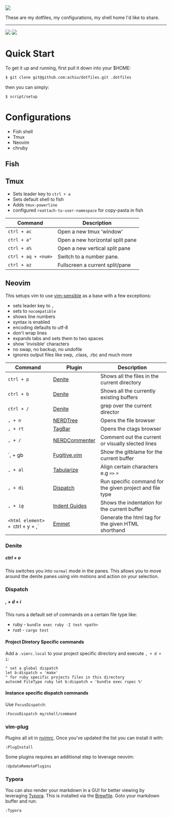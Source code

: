 ![](screenshot.png)

These are my dotfiles, my configurations, my shell home I'd like to share.

---

![](https://badgen.net/github/tag/achiu/dotfiles) ![](https://badgen.net/badge/platform/macOS)

# Quick Start

To get it up and running, first pull it down into your $HOME:

```bash
$ git clone git@github.com:achiu/dotfiles.git .dotfiles
```

then you can simply:

```bash
$ script/setup
```

# Configurations

* Fish shell
* Tmux
* Neovim
* chruby

## Fish

## Tmux

* Sets leader key to `ctrl + a`
* Sets default shell to fish
* Adds `tmux-powerline`
* configured `reattach-to-user-namespace` for copy-pasta in fish

| Command             | Description                      |
| ------              | -----------                      |
| `ctrl + ac`         | Open a new tmux 'window'         |
| `ctrl + a"`         | Open a new horizontal split pane |
| `ctrl + a%`         | Open a new vertical split pane   |
| `ctrl + aq + <num>` | Switch to a number pane.         |
| `ctrl + az`         | Fullscreen a current split/pane  |

## Neovim

This setups vim to use
[vim-sensible](https://github.com/tpope/vim-sensible) as a base with a
few exceptions:

* sets leader key to `,`
* sets to `nocompatible `
* shows line numbers
* syntax is enabled
* encoding defaults to utf-8
* don't wrap lines
* expands tabs and sets them to two spaces
* show 'invisible' characters
* no swap, no backup, no undofile
* ignores output files like swp, .class, .rbc and much more

| Command                          | Plugin                                                              | Description                                              |
| ------                           | ------                                                              | -----------                                              |
| `ctrl + p`                       | [Denite](https://github.com/Shougo/denite.nvim)                     | Shows all the files in the current directory             |
| `ctrl + b`                       | [Denite](https://github.com/Shougo/denite.nvim)                     | Shows all the  currently existing buffers                |
| `ctrl + /`                       | [Denite](https://github.com/Shougo/denite.nvim)                     | grep over the current director                           |
| `, + n`                          | [NERDTree](https://github.com/scrooloose/nerdtree)                  | Opens the file browser                                   |
| `, + rt`                         | [TagBar](https://github.com/majutsushi/tagbar)                      | Opens the ctags browser                                  |
| `, + /`                          | [NERDCommenter](https://github.com/scrooloose/nerdcommenter)        | Comment out the current or visually slected lines        |
| `, + gb                          | [Fugitive.vim](https://github.com/tpope/vim-fugitive)               | Show the gitblame for the current buffer                 |
| `, + al`                         | [Tabularize](https://github.com/godlygeek/tabular)                  | Align certain characters e.g `=>` `=`                    |
| `, + di`                         | [Dispatch](https://github.com/tpope/vim-dispatch)                   | Run specific command for the given project and file type |
| `, + ig`                         | [Indent Guides](https://github.com/nathanaelkane/vim-indent-guides) | Shows the indentation for the current buffer             |
| `<html element> + `ctrl + y + ,` | [Emmet](https://github.com/mattn/emmet-vim)                         | Generate the html tag for the given HTML shorthand       |

### Denite

##### ctrl + o

This switches you into `normal` mode in the panes. This allows you to move around the denite panes using vim motions and action on your selection.

### Dispatch

##### , + d + i

This runs a default set of commands on a certain file type like:

* ruby - `bundle exec ruby -I test <path>`
* rust - `cargo test`

#### Project Diretory Specific commands

Add a `.vimrc.local` to your project specific directory and execute `, + d + i`:

```.vimrc.local
" set a global dispatch
let b:dispatch = 'make'
" for ruby specific projects files in this directory
autocmd FileType ruby let b:dispatch = 'bundle exec rspec %'
```

#### Instance specific dispatch commands

Use `FocusDispatch`:

```vim
:FocusDispatch my/shell/command
```

### vim-plug

Plugins all sit in [nvimrc](nvimrc). Once you've updated the list you can install it with:

```
:PlugInstall
```

Some plugins requires an additional step to leverage neovim:

```
:UpdateRemotePlugins
```

### Typora

You can also render your markdown in a GUI for better viewing by leveraging [Typora](https://typora.io/). This is installed via the [Brewfile](Brewfile). Goto your markdown
buffer and run:

```
:Typora
```

